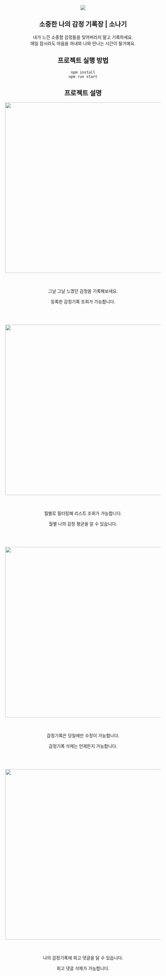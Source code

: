 <div align="center">

<img src="https://user-images.githubusercontent.com/94429667/211339204-890b4da5-0d47-498b-958e-899cc9ba6033.gif">


<h2>소중한 나의 감정 기록장 | 소나기</h2>
내가 느낀 소중함 감정들을 잊어버리지 말고 기록하세요.</br>
매일 잠시라도 마음을 꺼내와 나와 만나는 시간이 될거예요.

## 프로젝트 실행 방법

```
npm install
npm run start
```

## 프로젝트 설명

<img src="https://user-images.githubusercontent.com/94429667/211196022-6d0b48f7-7fb3-425b-a8ec-4fb6929d96b3.gif" width="550px"/>


</br>
</br>
</br>
<p>그날 그날 느꼈던 감정을 기록해보세요.</p>
<p>등록한 감정기록 조회가 가능합니다.</P>

</br>
</br>
</br>

<img src="https://user-images.githubusercontent.com/94429667/211196082-ca94d5e5-b37c-4dda-9239-2b01ba5ecb05.gif" width="550px"/>


</br>
</br>
</br>

<p>월별로 필터링해 리스트 조회가 가능합니다.</p>
<p>월별 나의 감정 평균을 알 수 있습니다.</p>


</br>
</br>
</br>


<img src="https://user-images.githubusercontent.com/94429667/211196186-fd29ecfe-3d89-4798-9a34-7e499c6555bd.gif" width="550px"/>

</br>
</br>
</br>

<p>감정기록은 당일에만 수정이 가능합니다.</P>
<p>감정기록 삭제는 언제든지 가능합니다.</P>

</br>
</br>
</br>


<img src="https://user-images.githubusercontent.com/94429667/211196191-a8729c6a-3dff-45f9-be07-0df7cce5fa97.gif" width="550px"/>

</br>
</br>
</br>
<p>나의 감정기록에 회고 댓글을 달 수 있습니다.</p>
<p>회고 댓글 삭제가 가능합니다.</p>
</br>
</br>
</br>



